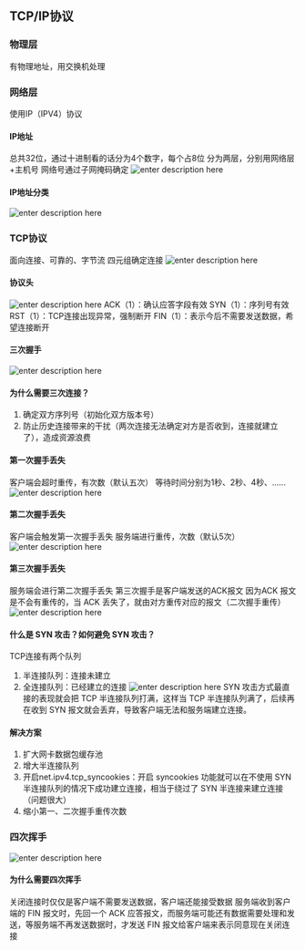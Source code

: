 ## TCP/IP协议
### 物理层
有物理地址，用交换机处理
### 网络层
使用IP（IPV4）协议
#### IP地址
总共32位，通过十进制看的话分为4个数字，每个占8位
分为两层，分别用网络层+主机号
网络号通过子网掩码确定
![enter description here](./images/1714448328494.png)
#### IP地址分类
![enter description here](./images/1714448368643.png)
### TCP协议
面向连接、可靠的、字节流
四元组确定连接
![enter description here](./images/1714449587493.png)
#### 协议头
![enter description here](./images/1714448443887.png)
ACK（1）：确认应答字段有效
SYN（1）：序列号有效
RST（1）：TCP连接出现异常，强制断开
FIN（1）：表示今后不需要发送数据，希望连接断开
#### 三次握手
![enter description here](./images/1714449632566.png)
#### 为什么需要三次连接？
1. 确定双方序列号（初始化双方版本号）
2. 防止历史连接带来的干扰（两次连接无法确定对方是否收到，连接就建立了），造成资源浪费
#### 第一次握手丢失
客户端会超时重传，有次数（默认五次）
等待时间分别为1秒、2秒、4秒、......
![enter description here](./images/1714450561925.png)
#### 第二次握手丢失
客户端会触发第一次握手丢失
服务端进行重传，次数（默认5次）
![enter description here](./images/1714450593605.png)
#### 第三次握手丢失
服务端会进行第二次握手丢失
第三次握手是客户端发送的ACK报文
因为ACK 报文是不会有重传的，当 ACK 丢失了，就由对方重传对应的报文（二次握手重传）
![enter description here](./images/1714450759492.png)
#### 什么是 SYN 攻击？如何避免 SYN 攻击？
TCP连接有两个队列
1. 半连接队列：连接未建立
2. 全连接队列：已经建立的连接
![enter description here](./images/1714450940458.png)
SYN 攻击方式最直接的表现就会把 TCP 半连接队列打满，这样当 TCP 半连接队列满了，后续再在收到 SYN 报文就会丢弃，导致客户端无法和服务端建立连接。
#### 解决方案
1. 扩大网卡数据包缓存池
2. 增大半连接队列
3. 开启net.ipv4.tcp_syncookies：开启 syncookies 功能就可以在不使用 SYN 半连接队列的情况下成功建立连接，相当于绕过了 SYN 半连接来建立连接（问题很大）
4. 缩小第一、二次握手重传次数

### 四次挥手
![enter description here](./images/1714451125448.png)
#### 为什么需要四次挥手
关闭连接时仅仅是客户端不需要发送数据，客户端还能接受数据
服务端收到客户端的 FIN 报文时，先回一个 ACK 应答报文，而服务端可能还有数据需要处理和发送，等服务端不再发送数据时，才发送 FIN 报文给客户端来表示同意现在关闭连接
